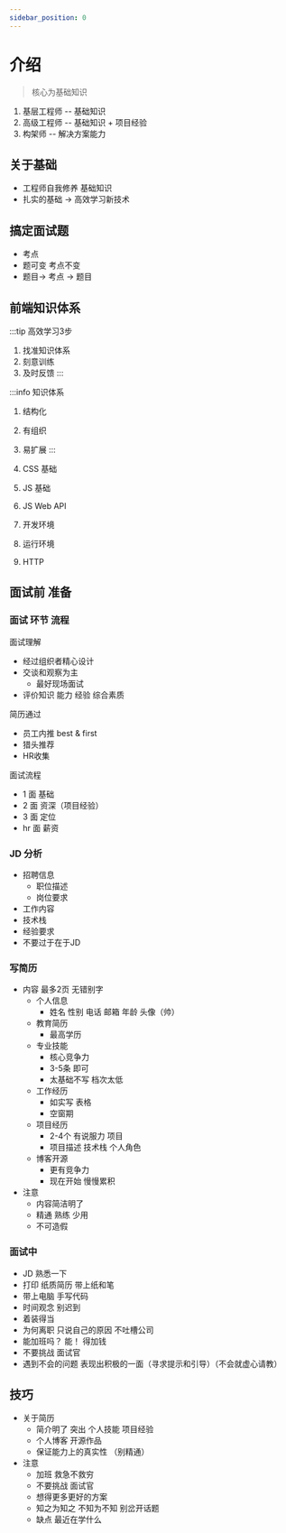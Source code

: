 ```yaml
---
sidebar_position: 0
---
```


# 介绍
> 核心为基础知识

1. 基层工程师 -- 基础知识
2. 高级工程师 -- 基础知识 + 项目经验
3. 构架师 -- 解决方案能力

## 关于基础
- 工程师自我修养 基础知识
- 扎实的基础 -> 高效学习新技术

## 搞定面试题
- 考点
- 题可变 考点不变
- 题目-> 考点 -> 题目

## 前端知识体系
:::tip 高效学习3步 
1. 找准知识体系 
2. 刻意训练 
3. 及时反馈
:::

:::info 知识体系
1. 结构化
2. 有组织
3. 易扩展
:::

1. CSS 基础
2. JS 基础
3. JS Web API
4. 开发环境
5. 运行环境
6. HTTP

## 面试前 准备
### 面试 环节 流程
面试理解
- 经过组织者精心设计
- 交谈和观察为主 
  - 最好现场面试
- 评价知识 能力 经验 综合素质

简历通过
- 员工内推 best & first
- 猎头推荐
- HR收集

面试流程
- 1 面 基础
- 2 面 资深（项目经验）
- 3 面 定位
- hr 面 薪资

### JD 分析
- 招聘信息
  - 职位描述
  - 岗位要求
- 工作内容
- 技术栈
- 经验要求
- 不要过于在于JD

### 写简历
- 内容 最多2页 无错别字
  - 个人信息
    - 姓名 性别 电话 邮箱 年龄 头像（帅）
  - 教育简历
    - 最高学历
  - 专业技能
    - 核心竞争力
    - 3-5条 即可
    - 太基础不写 档次太低
  - 工作经历
    - 如实写 表格
    - 空窗期
  - 项目经历
    - 2-4个 有说服力 项目
    - 项目描述 技术栈 个人角色
  - 博客开源
    - 更有竞争力
    - 现在开始 慢慢累积
- 注意
  - 内容简洁明了
  - 精通 熟练 少用
  - 不可造假

### 面试中
- JD 熟悉一下
- 打印 纸质简历 带上纸和笔
- 带上电脑 手写代码
- 时间观念 别迟到
- 着装得当
- 为何离职 只说自己的原因 不吐槽公司
- 能加班吗？ 能！ 得加钱
- 不要挑战 面试官
- 遇到不会的问题 表现出积极的一面（寻求提示和引导）（不会就虚心请教）

## 技巧
- 关于简历
  - 简介明了 突出 个人技能 项目经验
  - 个人博客 开源作品
  - 保证能力上的真实性 （别精通）
- 注意
  - 加班 救急不救穷
  - 不要挑战 面试官
  - 想得更多更好的方案
  - 知之为知之 不知为不知 别岔开话题
  - 缺点 最近在学什么